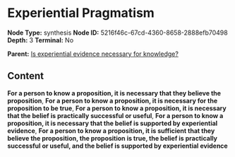 # Experiential Pragmatism

**Node Type:** synthesis
**Node ID:** 5216f46c-67cd-4360-8658-2888efb70498
**Depth:** 3
**Terminal:** No

**Parent:** [Is experiential evidence necessary for knowledge?](is-experiential-evidence-necessary-for-knowledge.md)

## Content

**For a person to know a proposition, it is necessary that they believe the proposition**, **For a person to know a proposition, it is necessary for the proposition to be true**, **For a person to know a proposition, it is necessary that the belief is practically successful or useful**, **For a person to know a proposition, it is necessary that the belief is supported by experiential evidence**, **For a person to know a proposition, it is sufficient that they believe the proposition, the proposition is true, the belief is practically successful or useful, and the belief is supported by experiential evidence**
